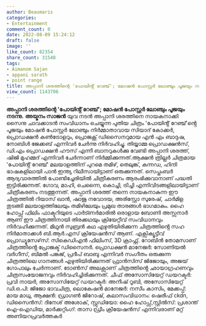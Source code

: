 ```yaml
---
author: Beaumaris
categories:
- Entertainment
comment_count: 0
date: 2022-08-09 15:24:12
draft: false
image: ''
like_count: 82354
share_count: 31548
tags:
- Aimanom Sajan
- appani sarath
- point range
title: അപ്പാനി ശരത്തിന്റെ 'പോയിൻ്റ് റേഞ്ച്'; മോഷൻ പോസ്റ്റർ ലോഞ്ചും പൂജയും നടന്നു
view_count: 1143706
---
```


**അപ്പാനി ശരത്തിന്റെ 'പോയിൻ്റ് റേഞ്ച്'; മോഷൻ പോസ്റ്റർ ലോഞ്ചും പൂജയും നടന്നു.** **അയ്മനം സാജൻ** യുവ നടൻ അപ്പാനി ശരത്തിനെ നായകനാക്കി സൈനു ചാവക്കാടൻ സംവിധാനം ചെയ്യുന്ന പുതിയ ചിത്രം 'പോയിൻ്റ് റേഞ്ച്'ൻ്റെ പൂജയും മോഷൻ പോസ്റ്റർ ലോഞ്ചും നിർമ്മാതാവായ സിയാദ് കോക്കർ, പ്രൊഡക്ഷൻ കൺട്രോളറും, പ്രൊജക്റ്റ്‌ ഡിസൈനറുമായ എൻ എം ബാദുഷ, നോബിൾ ജേക്കബ് എന്നിവർ ചേർന്നു നിർവഹിച്ചു. തിയ്യാമ്മ പ്രൊഡക്ഷൻസ്, ഡി.എം പ്രൊഡക്ഷൻ ഹൗസ് എന്നീ ബാനറുകൾക്കു വേണ്ടി അപ്പാനി ശരത്ത്, ഷിജി മുഹമ്മദ് എന്നിവർ ചേർന്നാണ് നിർമ്മിക്കുന്നത്.ആക്ഷൻ ത്രില്ലർ ചിത്രമായ 'പോയിൻ്റ് റേഞ്ച്' മലയാളത്തിന് പുറമെ തമിഴ്, തെലുങ്ക്, കന്നഡ, ഹിന്ദി ഭാഷകളിലായി പാൻ ഇന്ത്യ റിലീസായിട്ടാണ് ഒരുക്കുന്നത്. സെപ്തംബർ ആദ്യവാരത്തിൽ പോണ്ടിച്ചേരിയിൽ ചിത്രീകരണം ആരംഭിക്കുവാനാണ് പദ്ധതി ഇട്ടിരിക്കുന്നത്. ഗോവ, മാഹി, ചെന്നൈ, കൊച്ചി, ട്രിച്ചി എന്നിവിടങ്ങളിലായിട്ടാണ് ചിത്രീകരണം നടത്തുന്നത്. അപ്പാനി ശരത്ത് തന്നെ നായകനാകുന്ന ഈ ചിത്രത്തിൽ റിയാസ് ഖാൻ, ഷാജു നവോദയ, അരിസ്റ്റോ സുരേഷ്, ചാർമിള തുടങ്ങി മലയാളത്തിലേയും തമിഴിലേയും പ്രമുഖ താരങ്ങൾ ഭാഗമാകും. ഹൈ ഹോപ്സ് ഫിലിം ഫാക്ടറിയുടെ പാർട്ണർമാരിൽ ഒരാളായ ബോണി അസ്സനാർ ആണ് ഈ ചിത്രത്തിനായി തിരക്കഥയും ക്രിയേറ്റീവ് സംവിധാനവും നിർവഹിക്കുന്നത്. മിഥുൻ സുബ്രൻ കഥ എഴുതിയിരിക്കുന്ന ചിത്രത്തിൻ്റെ സഹ നിർമാതാക്കൾ ബി.ആർ.എസ് ക്രിയേഷൻസ് ആണ്. എക്സിക്യൂട്ടീവ് പ്രൊഡ്യൂസേഴ്‌സ്: സികെഡിഎൻ ഫിലിംസ്, 3D ക്രാഫ്റ്റ്. റോബിൻ തോമസാണ് ചിത്രത്തിൻ്റെ പ്രോജക്ട് ഡിസൈനർ. പ്രൊഡക്ഷൻ മാനേജർ: സോണിയൽ വർഗീസ്, ബിമൽ പങ്കജ്, പ്രദീപ് ബാബു എന്നിവർ സംഗീതം ഒരുക്കുന്ന ചിത്രത്തിലെ ഗാനങ്ങൾ എഴുതിയിരിക്കുന്നത് ഫ്രാൻസിസ് ജിജോയും, അജയ് ഗോപാലും ചേർന്നാണ്. ടോൺസ് അലക്സാണ് ചിത്രത്തിൻ്റെ ഛായാഗ്രഹണവും ചിത്രസംയോജനവും നിർവഹിച്ചിരിക്കുന്നത്. ചീഫ് അസോസിയേറ്റ് ഡയറക്ടർ: പ്രവി നായർ, അസോസിയേറ്റ് ഡയറക്ടർ: അനീഷ് റൂബി, അസോസിയേറ്റ് ഡി.ഒ.പി: ജിജോ ഭാവചിത്ര, ലൊകേഷൻ മാനേജർ: നസീം കാസിം, മേക്കപ്പ്: മായ മാധു, ആക്ഷൻ: ഡ്രാഗൺ ജിറോഷ്, കലാസംവിധാനം: ഷെരീഫ് ckdn, ഡിസൈൻസ്: ദിനേശ് അശോക്, സ്റ്റുഡിയോ: ഹൈ ഹോപ്സ്,സ്റ്റിൽസ്: പ്രശാന്ത് ഐ-ഐഡിയ, മാർക്കറ്റിംഗ്: താസ ഡ്രീം ക്രീയേഷൻസ് എന്നിവരാണ് മറ്റ് അണിയറപ്രവർത്തകർ &nbsp;
